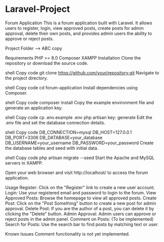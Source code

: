 # Laravel-Project
Forum Application
This is a forum application built with Laravel. It allows users to register, login, view approved posts, create posts for admin approval, delete their own posts, and provides admin users the ability to approve or reject posts.

Project Folder --> ABC copy

Requirements
PHP >= 8.0
Composer
XAMPP
Installation
Clone the repository or download the source code.

shell
Copy code
git clone https://github.com/your/repository.git
Navigate to the project directory.

shell
Copy code
cd forum-application
Install dependencies using Composer.

shell
Copy code
composer install
Copy the example environment file and generate an application key.

shell
Copy code
cp .env.example .env
php artisan key: generate
Edit the .env file and set the database connection details.

shell
Copy code
DB_CONNECTION=mysql
DB_HOST=127.0.0.1
DB_PORT=3306
DB_DATABASE=your_database
DB_USERNAME=your_username
DB_PASSWORD=your_password
Create the database tables and seed with initial data.

shell
Copy code
php artisan migrate --seed
Start the Apache and MySQL servers in XAMPP.

Open your web browser and visit http://localhost/ to access the forum application.

Usage
Register: Click on the "Register" link to create a new user account.
Login: Use your registered email and password to login to the forum.
View Approved Posts: Browse the homepage to view all approved posts.
Create Post: Click on the "Post Something" button to create a new post for admin approval.
Delete Post: If you are the author of a post, you can delete it by clicking the "Delete" button.
Admin Approval: Admin users can approve or reject posts in the admin panel.
Comment on Posts: (To be implemented)
Search for Posts: Use the search bar to find posts by matching text or user.


Known Issues
Comment functionality is not yet implemented.
